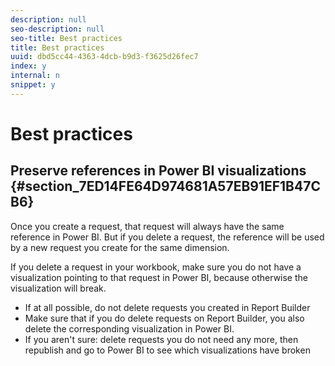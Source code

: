 ```yaml
---
description: null
seo-description: null
seo-title: Best practices
title: Best practices
uuid: dbd5cc44-4363-4dcb-b9d3-f3625d26fec7
index: y
internal: n
snippet: y
---
```


# Best practices

## Preserve references in Power BI visualizations {#section_7ED14FE64D974681A57EB91EF1B47CB6}

Once you create a request, that request will always have the same reference in Power BI. But if you delete a request, the reference will be used by a new request you create for the same dimension.

If you delete a request in your workbook, make sure you do not have a visualization pointing to that request in Power BI, because otherwise the visualization will break.

* If at all possible, do not delete requests you created in Report Builder 
* Make sure that if you do delete requests on Report Builder, you also delete the corresponding visualization in Power BI. 
* If you aren't sure: delete requests you do not need any more, then republish and go to Power BI to see which visualizations have broken


